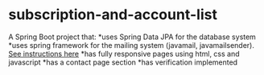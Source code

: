 # subscription-and-account-list

A Spring Boot project that:
*uses Spring Data JPA for the database system
*uses spring framework for the mailing system (javamail, javamailsender). [See instructions here](https://github.com/rosa-com/simple-spring-boot-mail)
*has fully responsive pages using html, css and javascript
*has a contact page section
*has verification implemented
